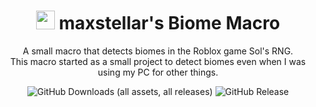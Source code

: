<div align="center" style="text-align: center;">
<h1><img src="icon.ico" height="30px">  maxstellar's Biome Macro</h1>
<p> A small macro that detects biomes in the Roblox game Sol's RNG.<br>This macro started as a small project to detect biomes even when I was using my PC for other things.</p>

![GitHub Downloads (all assets, all releases)](https://img.shields.io/github/downloads/cvmet/Zen-Macro/total)
![GitHub Release](https://img.shields.io/github/v/release/cvmet/Zen-Macro)